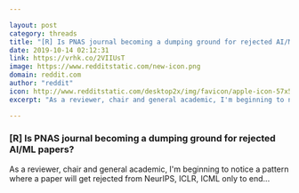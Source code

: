 ```yaml
---

layout: post
category: threads
title: "[R] Is PNAS journal becoming a dumping ground for rejected AI/ML papers?"
date: 2019-10-14 02:12:31
link: https://vrhk.co/2VIIUsT
image: https://www.redditstatic.com/new-icon.png
domain: reddit.com
author: "reddit"
icon: http://www.redditstatic.com/desktop2x/img/favicon/apple-icon-57x57.png
excerpt: "As a reviewer, chair and general academic, I'm beginning to notice a pattern where a paper will get rejected from NeurIPS, ICLR, ICML only to end..."

---
```


### [R] Is PNAS journal becoming a dumping ground for rejected AI/ML papers?

As a reviewer, chair and general academic, I'm beginning to notice a pattern where a paper will get rejected from NeurIPS, ICLR, ICML only to end...